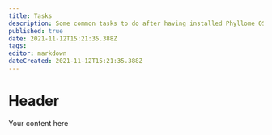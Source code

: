```yaml
---
title: Tasks
description: Some common tasks to do after having installed Phyllome OS
published: true
date: 2021-11-12T15:21:35.388Z
tags: 
editor: markdown
dateCreated: 2021-11-12T15:21:35.388Z
---
```


# Header
Your content here